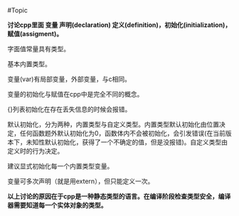 #Topic

**讨论cpp里面 变量 声明(declaration) 定义(definition)，初始化(initialization)，赋值(assigment)。**

字面值常量具有类型。

基本内置类型。

变量(var)有局部变量，外部变量，与c相同。

变量的初始化与赋值在cpp中是完全不同的概念。

{}列表初始化在存在丢失信息的时候会报错。

默认初始化，分为两种，内置类型与自定义类型。内置类型默认初始化由位置决定，任何函数题外默认初始化为0，函数体内不会被初始化，会引发错误(在当前版本下，未知性默认初始化，获得了一个不确定的值，但是没报错)。自定义类型由定义时的行为决定。


建议显式初始化每一个内置类型变量。


变量可多次声明（就是用extern），但只能定义一次。


**以上讨论的原因在于cpp是一种静态类型的语言。在编译阶段检查类型安全，编译器需要知道每一个实体对象的类型。**

